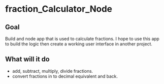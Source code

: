 # fraction_Calculator_Node

## Goal
Build and node app that is used to calculate fractions. I hope to use this app to build the logic then create a working
user interface in another project.

## What will it do
 - add, subtract, multiply, divide fractions.
 - convert fractions in to decimal equivalent and back.